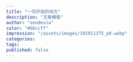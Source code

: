 ```yaml
---
title: "一切开始的地方"
description: "文章模板"
author: "sendevia"
color: "#66ccff"
impression: "/assets/images/102911375_p0.webp"
categories:
tags:
published: false
---
```

